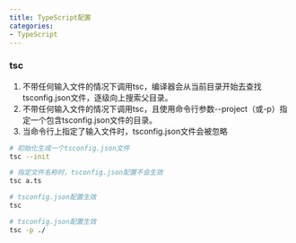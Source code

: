 ```yaml
---
title: TypeScript配置
categories: 
- TypeScript
---
```


### tsc

1. 不带任何输入文件的情况下调用tsc，编译器会从当前目录开始去查找tsconfig.json文件，逐级向上搜索父目录。
2. 不带任何输入文件的情况下调用tsc，且使用命令行参数--project（或-p）指定一个包含tsconfig.json文件的目录。
3. 当命令行上指定了输入文件时，tsconfig.json文件会被忽略

```sh
# 初始化生成一个tsconfig.json文件
tsc --init

# 指定文件名称时，tsconfig.json配置不会生效
tsc a.ts

# tsconfig.json配置生效
tsc

# tsconfig.json配置生效
tsc -p ./
```